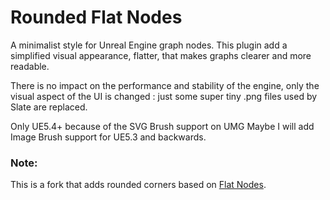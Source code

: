 # Rounded Flat Nodes

A minimalist style for Unreal Engine graph nodes. This plugin add a simplified visual appearance, flatter, that makes graphs clearer and more readable.

There is no impact on the performance and stability of the engine, only the visual aspect of the UI is changed : just some super tiny .png files used by Slate are replaced.

Only UE5.4+ because of the SVG Brush support on UMG Maybe I will add Image Brush support for UE5.3 and backwards.

### Note:

This is a fork that adds rounded corners based on [Flat Nodes](https://github.com/brumenn/FlatNodes).

